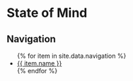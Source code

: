 # State of Mind

## Navigation
<ul>
  {% for item in site.data.navigation %}
    <li>
      <a href="{{ item.link }}"> {{ item.name }} </a>
    </li>
  {% endfor %}
</ul>
